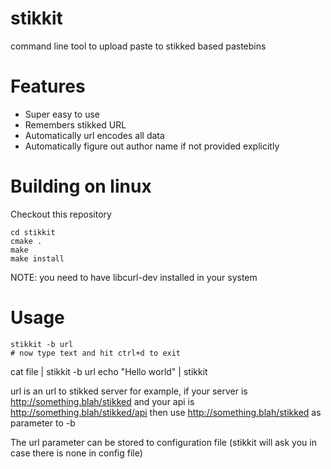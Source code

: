stikkit
=======

command line tool to upload paste to stikked based pastebins

Features
========

* Super easy to use
* Remembers stikked URL
* Automatically url encodes all data
* Automatically figure out author name if not provided explicitly

Building on linux
=================

Checkout this repository
```
cd stikkit
cmake .
make
make install
```

NOTE: you need to have libcurl-dev installed in your system

Usage
=====

```
stikkit -b url
# now type text and hit ctrl+d to exit
```

cat file | stikkit -b url
echo "Hello world" | stikkit

url is an url to stikked server for example, if your server is http://something.blah/stikked and your api is http://something.blah/stikked/api then use http://something.blah/stikked as parameter to -b

The url parameter can be stored to configuration file (stikkit will ask you in case there is none in config file)
